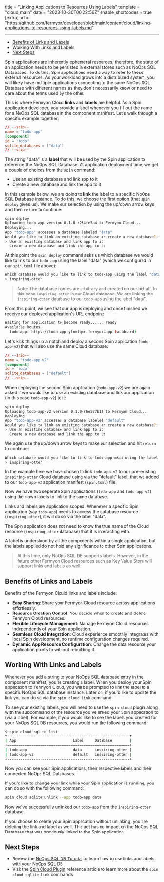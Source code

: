 title = "Linking Applications to Resources Using Labels"
template = "cloud_main"
date = "2023-10-30T00:22:56Z"
enable_shortcodes = true
[extra]
url = "https://github.com/fermyon/developer/blob/main/content/cloud/linking-applications-to-resources-using-labels.md"

---

- [Benefits of Links and Labels](#benefits-of-links-and-labels)
- [Working With Links and Labels](#working-with-links-and-labels)
- [Next Steps](#next-steps)

Spin applications are inherently ephemeral resources; therefore, the state of an application needs to be persisted in external stores such as NoOps SQL Databases. To do this, Spin applications need a way to refer to these external resources. As your workload grows into a distributed system, you will likely have multiple applications connecting to the same NoOps SQL Database with different names as they don't necessarily know or need to care about the terms used by the other.

This is where Fermyon Cloud **links** and **labels** are helpful. As a Spin application developer, you provide a label whenever you fill out the name for a NoOps SQL database in the component manifest. Let's walk through a specific example together:

```toml
// --snip--
name = "todo-app"
[component]
id = "todo"
sqlite_databases = ["data"]
// --snip--
```

The string "data" is a **label** that will be used by the Spin application to reference the NoOps SQL Database. At application deployment time, we get a couple of choices from the `spin` command:
- Use an existing database and link app to it
- Create a new database and link the app to it

In this example below, we are going to **link** the label to a specific NoOps SQL Database instance. To do this, we choose the first option (that `spin deploy` gives us). We make our selection by using the up/down arrow keys and then `return` to continue:

```bash
spin deploy
Uploading todo-app version 0.1.0-r234fe5a4 to Fermyon Cloud...
Deploying...
App "todo-app" accesses a database labeled "data"
Would you like to link an existing database or create a new database?:
> Use an existing database and link app to it
  Create a new database and link the app to it
```

At this point the `spin deploy` command asks us which database we would like to link to our `todo-app` using the label "data" (which we configured in our `spin.toml` file above):

```bash
Which database would you like to link to todo-app using the label "data":
> inspiring-otter
```

> Note: The database names are arbitrary and created on our behalf. In this case `inspiring-otter` is our Cloud database. We are linking the `inspiring-otter` database to our `todo-app` using the label "data".

From this point, we see that our app is deploying and once finished we receive our deployed application's URL endpoint:

```bash
Waiting for application to become ready...... ready
Available Routes:
  todo-app: https://todo-app-ylnmlqmr.fermyon.app (wildcard)
```

Let's kick things up a notch and deploy a second Spin application (`todo-app-v2`) that will also use the same Cloud database:

```toml
// --snip--
name = "todo-app-v2"
[component]
id = "todo"
sqlite_databases = ["default"]
// --snip--
```

When deploying the second Spin application (`todo-app-v2`) we are again asked if we would like to use an existing database and link our application (in this case `todo-app-v2`) to it:

```bash
spin deploy       
Uploading todo-app-v2 version 0.1.0-r6e577b18 to Fermyon Cloud...
Deploying...
App "todo-app-v2" accesses a database labeled "default"
Would you like to link an existing database or create a new database?:
> Use an existing database and link app to it
  Create a new database and link the app to it
```

We again use the up/down arrow keys to make our selection and hit `return` to continue:

```bash
Which database would you like to link to todo-app-mkii using the label "default":
> inspiring-otter
```

In the example here we have chosen to link `todo-app-v2` to our pre-existing `inspiring-otter` Cloud database using via the "default" label, that we added to our `todo-app-v2` application manifest (`spin.toml`) file.

Now we have two seperate Spin applications (`todo-app` and `todo-app-v2`) using their own labels to link to the same database. 

Links and labels are application scoped. Whenever a specific Spin application (say `todo-app`) needs to access the database resource (`inspiring-otter`), it will do so via the label "data".

The Spin application does not need to know the true name of the Cloud resource (`inspiring-otter` database) that it is interacting with. 

A label is understood by all the components within a single application, but the labels applied do not hold any significance to other Spin applications. 

> At this time, only NoOps SQL DB supports labels. However, in the future other Fermyon Cloud resources such as Key Value Store will support links and labels as well. 

## Benefits of Links and Labels

Benefits of the Fermyon Clould links and labels include:

* **Easy Sharing**: Share your Fermyon Cloud resource across applications effortlessly.
* **Resource Creation Control**: You decide when to create and delete Fermyon Cloud resources.
* **Flexible Lifecycle Management**: Manage Fermyon Cloud resources independently of your Spin application.
* **Seamless Cloud Integration**: Cloud experience smoothly integrates with local Spin development, no runtime configuration changes required. 
* **Dynamic App Resource Configuration**: Change the data resource your application points to without rebuilding it.

## Working With Links and Labels

Whenever you add a string to your NoOps SQL database entry in the component manifest, you're creating a label. When you deploy your Spin application to Fermyon Cloud, you will be prompted to link the label to a specific NoOps SQL database instance. Later on, if you'd like to update the link you can do so via the `spin cloud link` command. 

To see your existing labels, you will need to use the `spin cloud` plugin along with the subcommand of the resource you've linked your Spin application to (via a label). For example, if you would like to see the labels you created for your NoOps SQL DB resources, you would run the following command:

```bash
$ spin cloud sqlite list
+--------------------------------------------------------+
| App                          Label     Database        |
+========================================================+
| todo-app                     data      inspiring-otter |
| todo-app-v2                  default   inspiring-otter |
+--------------------------------------------------------+
```

Now you can see your Spin applications, their respective labels and their connected NoOps SQL Databases.

If you'd like to change your link while your Spin application is running, you can do so with the following command:

```bash
spin cloud sqlite unlink --app todo-app data
```

Now we've successfully unlinked our `todo-app` from the `inspiring-otter` database. 

If you choose to delete your Spin application without unlinking, you are deleting the link and label as well. This act has no impact on the NoOps SQL Database that was previously linked to the Spin application.

## Next Steps

* Review the [NoOps SQL DB Tutorial](noops-sql-db.md) to learn how to use links and labels with your NoOps SQL DB
* Visit the [Spin Cloud Plugin](cloud-command-reference.md) reference article to learn more about the `spin cloud sqlite link` commands